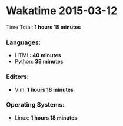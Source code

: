 # Wakatime 2015-03-12

Time Total: **1 hours 18 minutes**

### Languages:
- HTML: **40 minutes** 
- Python: **38 minutes** 

### Editors:
- Vim: **1 hours 18 minutes** 

### Operating Systems:
- Linux: **1 hours 18 minutes** 

